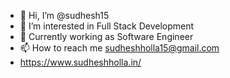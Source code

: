 - 👋 Hi, I’m @sudhesh15
- 👀 I’m interested in Full Stack Development
- 🌱 Currently working as Software Engineer
- 📫 How to reach me sudheshholla15@gmail.com 
- https://www.sudheshholla.in/

<!---
sudhesh15/sudhesh15 is a ✨ special ✨ repository because its `README.md` (this file) appears on your GitHub profile.
You can click the Preview link to take a look at your changes.
--->
